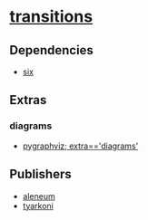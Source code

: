 # [transitions](https://pypi.org/project/transitions)

## Dependencies
- [six](packages/s/six.md)


## Extras

### diagrams
- [pygraphviz; extra=='diagrams'](packages/p/pygraphviz.md)


## Publishers
- [aleneum](https://pypi.org/user/aleneum)
- [tyarkoni](https://pypi.org/user/tyarkoni)

